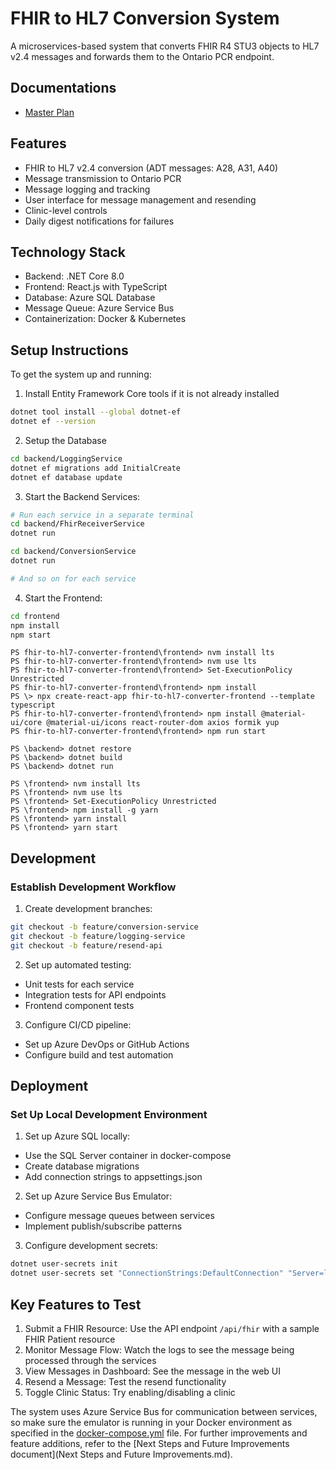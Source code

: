 # FHIR to HL7 Conversion System

A microservices-based system that converts FHIR R4 STU3 objects to HL7 v2.4 messages and forwards them to the Ontario PCR endpoint.


## Documentations

- [Master Plan](/docs/masterplan.md)


## Features
- FHIR to HL7 v2.4 conversion (ADT messages: A28, A31, A40)
- Message transmission to Ontario PCR
- Message logging and tracking
- User interface for message management and resending
- Clinic-level controls
- Daily digest notifications for failures

## Technology Stack
- Backend: .NET Core 8.0
- Frontend: React.js with TypeScript
- Database: Azure SQL Database
- Message Queue: Azure Service Bus
- Containerization: Docker & Kubernetes

## Setup Instructions

To get the system up and running:

1. Install Entity Framework Core tools if it is not already installed
```bash
dotnet tool install --global dotnet-ef
dotnet ef --version
```

2. Setup the Database
```bash
cd backend/LoggingService
dotnet ef migrations add InitialCreate
dotnet ef database update
```

3. Start the Backend Services:
```bash
# Run each service in a separate terminal
cd backend/FhirReceiverService
dotnet run

cd backend/ConversionService
dotnet run

# And so on for each service
```

4. Start the Frontend:
```bash
cd frontend
npm install
npm start
```



```
PS fhir-to-hl7-converter-frontend\frontend> nvm install lts
PS fhir-to-hl7-converter-frontend\frontend> nvm use lts
PS fhir-to-hl7-converter-frontend\frontend> Set-ExecutionPolicy Unrestricted
PS fhir-to-hl7-converter-frontend\frontend> npm install
PS \> npx create-react-app fhir-to-hl7-converter-frontend --template typescript
PS fhir-to-hl7-converter-frontend\frontend> npm install @material-ui/core @material-ui/icons react-router-dom axios formik yup
PS fhir-to-hl7-converter-frontend\frontend> npm run start

PS \backend> dotnet restore
PS \backend> dotnet build
PS \backend> dotnet run
```



```
PS \frontend> nvm install lts
PS \frontend> nvm use lts
PS \frontend> Set-ExecutionPolicy Unrestricted
PS \frontend> npm install -g yarn
PS \frontend> yarn install
PS \frontend> yarn start
```

## Development
### Establish Development Workflow

1. Create development branches:
```bash
git checkout -b feature/conversion-service
git checkout -b feature/logging-service
git checkout -b feature/resend-api
```

2. Set up automated testing:
- Unit tests for each service
- Integration tests for API endpoints
- Frontend component tests


3. Configure CI/CD pipeline:
- Set up Azure DevOps or GitHub Actions
- Configure build and test automation





## Deployment
### Set Up Local Development Environment

1. Set up Azure SQL locally:
- Use the SQL Server container in docker-compose
- Create database migrations
- Add connection strings to appsettings.json


2. Set up Azure Service Bus Emulator:
- Configure message queues between services
- Implement publish/subscribe patterns


3. Configure development secrets:
```bash
dotnet user-secrets init
dotnet user-secrets set "ConnectionStrings:DefaultConnection" "Server=localhost;Database=FhirToHl7;User Id=sa;Password=YourStrongPassword123!"
```


## Key Features to Test

1. Submit a FHIR Resource: Use the API endpoint `/api/fhir` with a sample FHIR Patient resource
2. Monitor Message Flow: Watch the logs to see the message being processed through the services
3. View Messages in Dashboard: See the message in the web UI
4. Resend a Message: Test the resend functionality
5. Toggle Clinic Status: Try enabling/disabling a clinic

The system uses Azure Service Bus for communication between services, so make sure the emulator is running in your Docker environment as specified in the [docker-compose.yml](docker-compose.yml) file.
For further improvements and feature additions, refer to the [Next Steps and Future Improvements document](Next Steps and Future Improvements.md).
